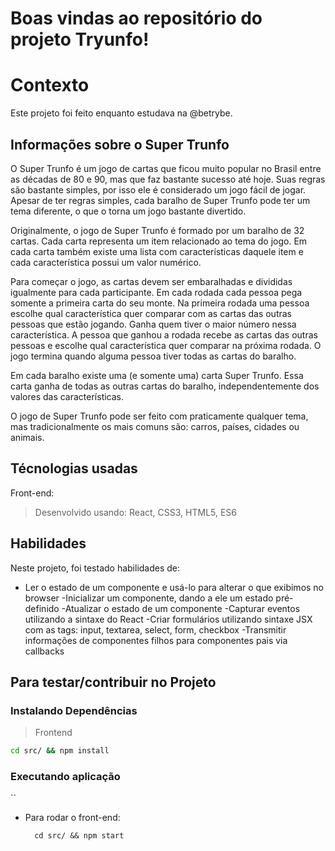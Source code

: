 # Boas vindas ao repositório do projeto Tryunfo!

# Contexto
Este projeto foi feito enquanto estudava na @betrybe.

## Informações sobre o Super Trunfo
O Super Trunfo é um jogo de cartas que ficou muito popular no Brasil entre as décadas de 80 e 90, mas que faz bastante sucesso até hoje. Suas regras são bastante simples, por isso ele é considerado um jogo fácil de jogar. Apesar de ter regras simples, cada baralho  de Super Trunfo pode ter um tema diferente, o que o torna um jogo bastante divertido.

Originalmente, o jogo de Super Trunfo é formado por um baralho de 32 cartas. Cada carta representa um item relacionado ao tema do jogo. Em cada carta também existe uma lista com características daquele item e cada característica possui um valor numérico. 

Para começar o jogo, as cartas devem ser embaralhadas e divididas igualmente para cada participante. Em cada rodada cada pessoa pega somente a primeira carta do seu monte. Na primeira rodada uma pessoa escolhe qual característica quer comparar com as cartas das outras pessoas que estão jogando. Ganha quem tiver o maior número nessa característica. A pessoa que ganhou a rodada recebe as cartas das outras pessoas e escolhe qual característica quer comparar na próxima rodada. O jogo termina quando alguma pessoa tiver todas as cartas do baralho.

Em cada baralho existe uma (e somente uma) carta Super Trunfo. Essa carta ganha de todas as outras cartas do baralho, independentemente dos valores das características.

O jogo de Super Trunfo pode ser feito com praticamente qualquer tema, mas tradicionalmente os mais comuns são: carros, países, cidades ou animais.
## Técnologias usadas

Front-end:
> Desenvolvido usando: React, CSS3, HTML5, ES6
## Habilidades

Neste projeto, foi testado habilidades de:

- Ler o estado de um componente e usá-lo para alterar o que exibimos no browser
-Inicializar um componente, dando a ele um estado pré-definido
-Atualizar o estado de um componente
-Capturar eventos utilizando a sintaxe do React
-Criar formulários utilizando sintaxe JSX com as tags: input, textarea, select, form, checkbox
-Transmitir informações de componentes filhos para componentes pais via callbacks

## Para testar/contribuir no Projeto

### Instalando Dependências
 
> Frontend
```bash
cd src/ && npm install
``` 
### Executando aplicação

``
* Para rodar o front-end:

  ```
    cd src/ && npm start
  ```
